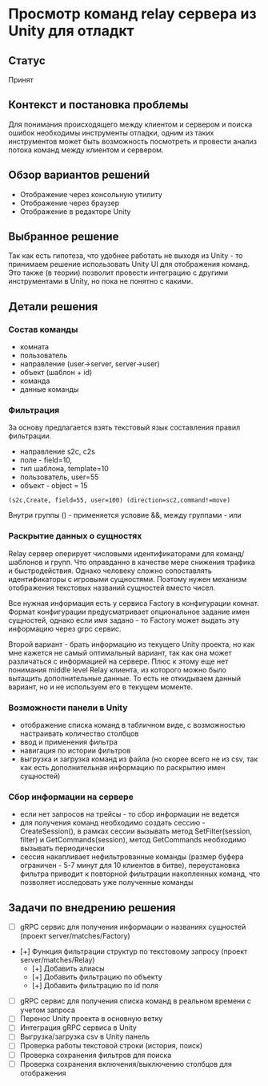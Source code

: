 # Просмотр команд relay сервера из Unity для отладкт

## Статус

Принят

## Контекст и постановка проблемы

Для понимания происходящего между клиентом и сервером и поиска ошибок необходимы инструменты отладки, одним из таких
инструментов может быть возможность посмотреть и провести анализ потока команд между клиентом и сервером.

## Обзор вариантов решений

- Отображение через консольную утилиту
- Отображение через браузер
- Отображение в редакторе Unity

## Выбранное решение

Так как есть гипотеза, что удобнее работать не выходя из Unity - то принимаем решение использовать Unity UI для
отображения команд. Это также (в теории) позволит провести интеграцию с другими инструментами в Unity, но пока не
понятно с какими.

## Детали решения

### Состав команды

- комната
- пользователь
- направление (user->server, server->user)
- объект (шаблон + id)
- команда
- данные команды

### Фильтрация

За основу предлагается взять текстовый язык составления правил фильтрации.

- направление s2c, c2s
- поле - field=10,
- тип шаблона, template=10
- пользователь, user=55
- объект - object = 15

```
(s2c,Create, field=55, user=100) (direction=sc2,command!=move)
```

Внутри группы () - применяется условие &&, между группами - или

### Раскрытие данных о сущностях

Relay сервер оперирует числовыми идентификаторами для команд/шаблонов и групп. Что оправданно в качестве мере снижения
трафика и быстродействия. Однако человеку сложно сопоставлять идентификаторы с игровыми сущностями. Поэтому нужен
механизм отображения текстовых названий сущностей вместо чисел.

Все нужная информация есть у сервиса Factory в конфигурации комнат. Формат конфигурации предусматривает опциональное
задание имен сущностей, однако если имя задано - то Factory может выдать эту информацию через grpc сервис.

Второй вариант - брать информацию из текущего Unity проекта, но как мне кажется не самый оптимальный вариант, так как
она может различаться с информацией на сервере. Плюс к этому еще нет понимания middle level Relay клиента, из которого
можно было вытащить дополнительные данные. То есть не откидываем данный вариант, но и не используем его в текущем
моменте.

### Возможности панели в Unity

- отображение списка команд в табличном виде, с возможностью настраивать количество столбцов
- ввод и применения фильтра
- навигация по истории фильтров
- выгрузка и загрузка команд из файла (но скорее всего не из csv, так как есть дополнительная информацию по раскрытию
  имен сущностей)


### Сбор информации на сервере

- если нет запросов на трейсы - то сбор информации не ведется
- для получения команд необходимо создать сессию - CreateSession(), в рамках сессии вызывать метод SetFilter(session,
  filter) и GetCommands(session), метод GetCommands необходимо вызывать периодически
- сессия накапливает нефильтрованные команды (размер буфера ограничен - 5-7 минут для 10 клиентов в битве), 
  переустановка фильтра приводит к повторной фильтрации накопленных команд, что позволяет исследовать уже полученные команды


## Задачи по внедрению решения

- [ ] gRPC сервис для получения информации о названиях сущностей (проект server/matches/Factory)
- [+] Функция фильтрации структур по текстовому запросу (проект server/matches/Relay)
    - [+] Добавить алиасы
    - [+] Добавить фильтрацию по объекту
    - [+] Добавить фильтрацию по id поля
- [ ] gRPC сервис для получения списка команд в реальном времени с учетом запроса
- [ ] Перенос Unity проекта в основную ветку
- [ ] Интеграция gRPC сервиса в Unity
- [ ] Выгрузка/загрузка csv в Unity панель
- [ ] Проверка работы текстовой строки (история, поиск)
- [ ] Проверка сохранения фильтров для поиска
- [ ] Проверка сохранения включения/выключению столбцов для отображения
